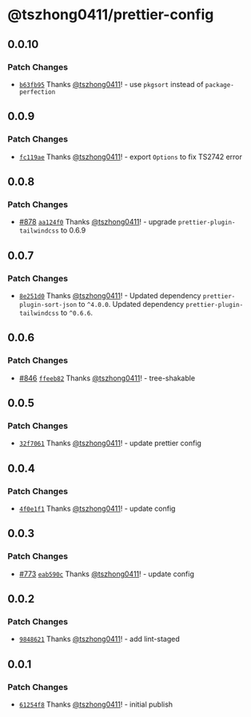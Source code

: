 # @tszhong0411/prettier-config

## 0.0.10

### Patch Changes

- [`b63fb95`](https://github.com/tszhong0411/honghong.me/commit/b63fb9579613f671d4382701d12c3c296f8348b4) Thanks [@tszhong0411](https://github.com/tszhong0411)! - use `pkgsort` instead of `package-perfection`

## 0.0.9

### Patch Changes

- [`fc119ae`](https://github.com/tszhong0411/honghong.me/commit/fc119ae7b1a366478489917ddedea7a3efd792af) Thanks [@tszhong0411](https://github.com/tszhong0411)! - export `Options` to fix TS2742 error

## 0.0.8

### Patch Changes

- [#878](https://github.com/tszhong0411/honghong.me/pull/878) [`aa124f0`](https://github.com/tszhong0411/honghong.me/commit/aa124f0398aff3ac8448864bac25af54d9ccf220) Thanks [@tszhong0411](https://github.com/tszhong0411)! - upgrade `prettier-plugin-tailwindcss` to 0.6.9

## 0.0.7

### Patch Changes

- [`8e251d0`](https://github.com/tszhong0411/honghong.me/commit/8e251d073c19853086759036d41afd92bfe59b83) Thanks [@tszhong0411](https://github.com/tszhong0411)! - Updated dependency `prettier-plugin-sort-json` to `^4.0.0`.
  Updated dependency `prettier-plugin-tailwindcss` to `^0.6.6`.

## 0.0.6

### Patch Changes

- [#846](https://github.com/tszhong0411/honghong.me/pull/846) [`ffeeb82`](https://github.com/tszhong0411/honghong.me/commit/ffeeb82b01e12597980fbb797e5d499591c23cc4) Thanks [@tszhong0411](https://github.com/tszhong0411)! - tree-shakable

## 0.0.5

### Patch Changes

- [`32f7061`](https://github.com/tszhong0411/honghong.me/commit/32f7061859adfb350d578faee083b2a30953da5f) Thanks [@tszhong0411](https://github.com/tszhong0411)! - update prettier config

## 0.0.4

### Patch Changes

- [`4f0e1f1`](https://github.com/tszhong0411/honghong.me/commit/4f0e1f11021036bb7506eba3ed8554df3ef7c7ea) Thanks [@tszhong0411](https://github.com/tszhong0411)! - update config

## 0.0.3

### Patch Changes

- [#773](https://github.com/tszhong0411/honghong.me/pull/773) [`eab590c`](https://github.com/tszhong0411/honghong.me/commit/eab590c9d881b8a9a5ee65e1a213656e413e4114) Thanks [@tszhong0411](https://github.com/tszhong0411)! - update config

## 0.0.2

### Patch Changes

- [`9848621`](https://github.com/tszhong0411/honghong.me/commit/98486214c93881db6c292b424e03a7afa328f5c7) Thanks [@tszhong0411](https://github.com/tszhong0411)! - add lint-staged

## 0.0.1

### Patch Changes

- [`61254f8`](https://github.com/tszhong0411/honghong.me/commit/61254f80abb63f43310cefd5ccc4dcd8eb098875) Thanks [@tszhong0411](https://github.com/tszhong0411)! - initial publish
